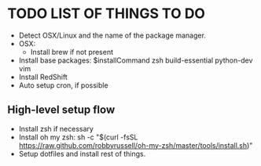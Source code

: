 TODO LIST OF THINGS TO DO
=========================

 * Detect OSX/Linux and the name of the package manager.
 * OSX:
    * Install brew if not present
 * Install base packages: $installCommand zsh build-essential python-dev vim
 * Install RedShift
 * Auto setup cron, if possible

High-level setup flow
---------------------
 * Install zsh if necessary
 * Install oh my zsh: sh -c "$(curl -fsSL https://raw.github.com/robbyrussell/oh-my-zsh/master/tools/install.sh)"
 * Setup dotfiles and install rest of things.
